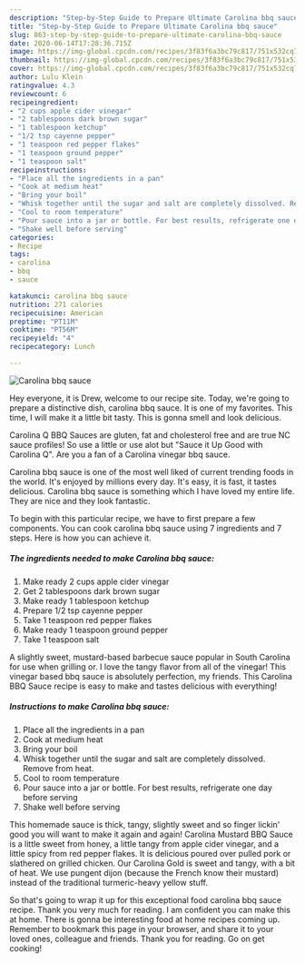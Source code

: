 ```yaml
---
description: "Step-by-Step Guide to Prepare Ultimate Carolina bbq sauce"
title: "Step-by-Step Guide to Prepare Ultimate Carolina bbq sauce"
slug: 863-step-by-step-guide-to-prepare-ultimate-carolina-bbq-sauce
date: 2020-06-14T17:28:36.715Z
image: https://img-global.cpcdn.com/recipes/3f83f6a3bc79c817/751x532cq70/carolina-bbq-sauce-recipe-main-photo.jpg
thumbnail: https://img-global.cpcdn.com/recipes/3f83f6a3bc79c817/751x532cq70/carolina-bbq-sauce-recipe-main-photo.jpg
cover: https://img-global.cpcdn.com/recipes/3f83f6a3bc79c817/751x532cq70/carolina-bbq-sauce-recipe-main-photo.jpg
author: Lulu Klein
ratingvalue: 4.3
reviewcount: 6
recipeingredient:
- "2 cups apple cider vinegar"
- "2 tablespoons dark brown sugar"
- "1 tablespoon ketchup"
- "1/2 tsp cayenne pepper"
- "1 teaspoon red pepper flakes"
- "1 teaspoon ground pepper"
- "1 teaspoon salt"
recipeinstructions:
- "Place all the ingredients in a pan"
- "Cook at medium heat"
- "Bring your boil"
- "Whisk together until the sugar and salt are completely dissolved. Remove from heat."
- "Cool to room temperature"
- "Pour sauce into a jar or bottle. For best results, refrigerate one day before serving"
- "Shake well before serving"
categories:
- Recipe
tags:
- carolina
- bbq
- sauce

katakunci: carolina bbq sauce 
nutrition: 271 calories
recipecuisine: American
preptime: "PT11M"
cooktime: "PT56M"
recipeyield: "4"
recipecategory: Lunch

---
```



![Carolina bbq sauce](https://img-global.cpcdn.com/recipes/3f83f6a3bc79c817/751x532cq70/carolina-bbq-sauce-recipe-main-photo.jpg)

Hey everyone, it is Drew, welcome to our recipe site. Today, we're going to prepare a distinctive dish, carolina bbq sauce. It is one of my favorites. This time, I will make it a little bit tasty. This is gonna smell and look delicious.

Carolina Q BBQ Sauces are gluten, fat and cholesterol free and are true NC sauce profiles! So use a little or use alot but &#34;Sauce it Up Good with Carolina Q&#34;. Are you a fan of a Carolina vinegar bbq sauce.

Carolina bbq sauce is one of the most well liked of current trending foods in the world. It's enjoyed by millions every day. It's easy, it is fast, it tastes delicious. Carolina bbq sauce is something which I have loved my entire life. They are nice and they look fantastic.


To begin with this particular recipe, we have to first prepare a few components. You can cook carolina bbq sauce using 7 ingredients and 7 steps. Here is how you can achieve it.

<!--inarticleads1-->

##### The ingredients needed to make Carolina bbq sauce:

1. Make ready 2 cups apple cider vinegar
1. Get 2 tablespoons dark brown sugar
1. Make ready 1 tablespoon ketchup
1. Prepare 1/2 tsp cayenne pepper
1. Take 1 teaspoon red pepper flakes
1. Make ready 1 teaspoon ground pepper
1. Take 1 teaspoon salt


A slightly sweet, mustard-based barbecue sauce popular in South Carolina for use when grilling or. I love the tangy flavor from all of the vinegar! This vinegar based bbq sauce is absolutely perfection, my friends. This Carolina BBQ Sauce recipe is easy to make and tastes delicious with everything! 

<!--inarticleads2-->

##### Instructions to make Carolina bbq sauce:

1. Place all the ingredients in a pan
1. Cook at medium heat
1. Bring your boil
1. Whisk together until the sugar and salt are completely dissolved. Remove from heat.
1. Cool to room temperature
1. Pour sauce into a jar or bottle. For best results, refrigerate one day before serving
1. Shake well before serving


This homemade sauce is thick, tangy, slightly sweet and so finger lickin&#39; good you will want to make it again and again! Carolina Mustard BBQ Sauce is a little sweet from honey, a little tangy from apple cider vinegar, and a little spicy from red pepper flakes. It is delicious poured over pulled pork or slathered on grilled chicken. Our Carolina Gold is sweet and tangy, with a bit of heat. We use pungent dijon (because the French know their mustard) instead of the traditional turmeric-heavy yellow stuff. 

So that's going to wrap it up for this exceptional food carolina bbq sauce recipe. Thank you very much for reading. I am confident you can make this at home. There is gonna be interesting food at home recipes coming up. Remember to bookmark this page in your browser, and share it to your loved ones, colleague and friends. Thank you for reading. Go on get cooking!
